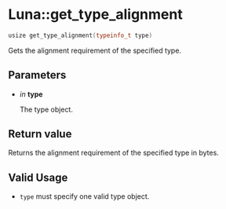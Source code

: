 # Luna::get_type_alignment

```c++
usize get_type_alignment(typeinfo_t type)
```

Gets the alignment requirement of the specified type. 



## Parameters
* *in* **type**

    The type object. 

## Return value
Returns the alignment requirement of the specified type in bytes. 

## Valid Usage
* `type` must specify one valid type object. 

